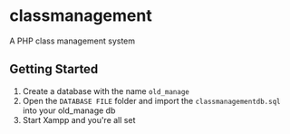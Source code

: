 # classmanagement
A PHP class management system

## Getting Started

1. Create a database with the name `old_manage`
1. Open the `DATABASE FILE` folder and import the `classmanagementdb.sql` into your old_manage db
1. Start Xampp and you're all set
